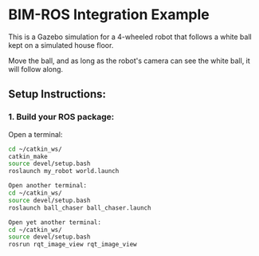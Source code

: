 # BIM-ROS Integration Example

This is a Gazebo simulation for a 4-wheeled robot that follows a white ball kept on a simulated house floor.

Move the ball, and as long as the robot's camera can see the white ball, it will follow along.

## Setup Instructions:

### 1. Build your ROS package:

Open a terminal:

```bash
cd ~/catkin_ws/
catkin_make
source devel/setup.bash
roslaunch my_robot world.launch

Open another terminal:
cd ~/catkin_ws/
source devel/setup.bash
roslaunch ball_chaser ball_chaser.launch

Open yet another terminal:
cd ~/catkin_ws/
source devel/setup.bash
rosrun rqt_image_view rqt_image_view
